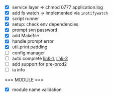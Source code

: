 * [x] service layer => chmod 0777 application.log
* [x] add fs watch -> implemented via `inotifywatch`
* [x] script runner
* [x] setup: check env dependencies
* [x] prompt svn password
* [x] add Makefile
* [x] handle prompt error
* [x] util.print padding
* [ ] config manager
* [ ] auto complete [link-1](http://wikimatze.de/writing-zsh-completion-for-padrino/), [link-2](http://www.linux-mag.com/id/1106/)
* [ ] add support for pre-prod2
* [ ] ia info

=== MODULE ===

* [x] module name validation
